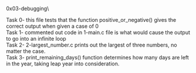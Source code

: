 0x03-debugging\

Task 0-  this file tests that the function positive_or_negative() gives the correct output when given a case of 0\
Task 1- commented out code in 1-main.c file is what would cause the output to go into an infinite loop\
Task 2- 2-largest_number.c prints out the largest of three numbers, no matter the case.\
Task 3- print_remaining_days() function determines how many days are left in the year, taking leap year into consideration.
